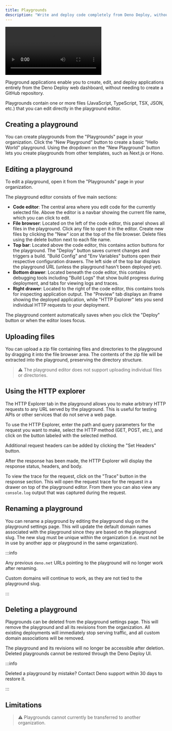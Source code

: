 ```yaml
---
title: Playgrounds
description: "Write and deploy code completely from Deno Deploy, without the need for a git repository."
---
```


![Deno Deploy Playground](https://deno.com/video/playground-1-720.mp4)

Playground applications enable you to create, edit, and deploy applications
entirely from the Deno Deploy web dashboard, without needing to create a GitHub
repository.

Playgrounds contain one or more files (JavaScript, TypeScript, TSX, JSON, etc.)
that you can edit directly in the playground editor.

## Creating a playground

You can create playgrounds from the "Playgrounds" page in your organization.
Click the "New Playground" button to create a basic "Hello World" playground.
Using the dropdown on the "New Playground" button lets you create playgrounds
from other templates, such as Next.js or Hono.

## Editing a playground

To edit a playground, open it from the "Playgrounds" page in your organization.

The playground editor consists of five main sections:

- **Code editor**: The central area where you edit code for the currently
  selected file. Above the editor is a navbar showing the current file name,
  which you can click to edit.
- **File browser**: Located on the left of the code editor, this panel shows all
  files in the playground. Click any file to open it in the editor. Create new
  files by clicking the "New" icon at the top of the file browser. Delete files
  using the delete button next to each file name.
- **Top bar**: Located above the code editor, this contains action buttons for
  the playground. The "Deploy" button saves current changes and triggers a
  build. "Build Config" and "Env Variables" buttons open their respective
  configuration drawers. The left side of the top bar displays the playground
  URL (unless the playground hasn't been deployed yet).
- **Bottom drawer**: Located beneath the code editor, this contains debugging
  tools including "Build Logs" that show build progress during deployment, and
  tabs for viewing logs and traces.
- **Right drawer**: Located to the right of the code editor, this contains tools
  for inspecting application output. The "Preview" tab displays an iframe
  showing the deployed application, while "HTTP Explorer" lets you send
  individual HTTP requests to your deployment.

The playground content automatically saves when you click the "Deploy" button or
when the editor loses focus.

## Uploading files

You can upload a zip file containing files and directories to the playground by
dragging it into the file browser area. The contents of the zip file will be
extracted into the playground, preserving the directory structure.

> ⚠️ The playground editor does not support uploading individual files or
> directories.

## Using the HTTP explorer

The HTTP Explorer tab in the playground allows you to make arbitrary HTTP
requests to any URL served by the playground. This is useful for testing APIs or
other services that do not serve a web page.

To use the HTTP Explorer, enter the path and query parameters for the request
you want to make, select the HTTP method (GET, POST, etc.), and click on the
button labeled with the selected method.

Additional request headers can be added by clicking the "Set Headers" button.

After the response has been made, the HTTP Explorer will display the response
status, headers, and body.

To view the trace for the request, click on the "Trace" button in the response
section. This will open the request trace for the request in a drawer on top of
the playground editor. From there you can also view any `console.log` output
that was captured during the request.

## Renaming a playground

You can rename a playground by editing the playground slug on the playground
settings page. This will update the default domain names associated with the
playground since they are based on the playground slug. The new slug must be
unique within the organization (i.e. must not be in use by another app or
playground in the same organization).

:::info

Any previous `deno.net` URLs pointing to the playground will no longer work
after renaming.

Custom domains will continue to work, as they are not tied to the playground
slug.

:::

## Deleting a playground

Playgrounds can be deleted from the playground settings page. This will remove
the playground and all its revisions from the organization. All existing
deployments will immediately stop serving traffic, and all custom domain
associations will be removed.

The playground and its revisions will no longer be accessible after deletion.
Deleted playgrounds cannot be restored through the Deno Deploy UI.

:::info

Deleted a playground by mistake? Contact Deno support within 30 days to restore
it.

:::

## Limitations

> ⚠️ Playgrounds cannot currently be transferred to another organization.
